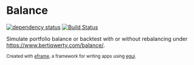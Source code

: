 # Balance

[![dependency status](https://deps.rs/repo/github/bertiqwerty/balance/status.svg)](https://deps.rs/repo/github/bertiqwerty/balance)
[![Build Status](https://github.com/bertiqwerty/balance/workflows/CI/badge.svg)](https://github.com/bertyqwerty/balance/actions?workflow=CI)

Simulate portfolio balance or backtest with or without rebalancing under https://www.bertiqwerty.com/balance/.

<sub>Created with [eframe](https://github.com/emilk/egui/tree/master/crates/eframe), a framework for writing apps using [egui](https://github.com/emilk/egui/).</sub>
